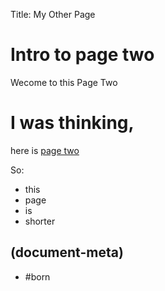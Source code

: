 Title: My Other Page

# Intro to page two

Wecome to this Page Two


# I was thinking,

here is [page two]({filename}my-one-page.md)

So:

- this
- page
- is
- shorter


## (document-meta)

  - #born
